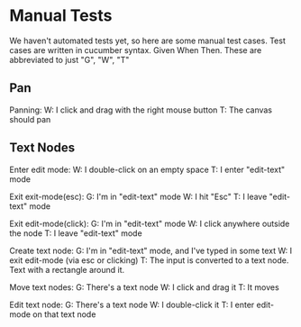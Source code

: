 # Manual Tests

We haven't automated tests yet, so here are some manual test cases.
Test cases are written in cucumber syntax. Given When Then. These are abbreviated to just "G", "W", "T"

## Pan
Panning:
    W: I click and drag with the right mouse button
    T: The canvas should pan

## Text Nodes
Enter edit mode:
    W: I double-click on an empty space
    T: I enter "edit-text" mode

Exit exit-mode(esc):
    G: I'm in "edit-text" mode
    W: I hit "Esc"
    T: I leave "edit-text" mode

Exit edit-mode(click):
    G: I'm in "edit-text" mode
    W: I click anywhere outside the node
    T: I leave "edit-text" mode

Create text node:
    G: I'm in "edit-text" mode, and I've typed in some text
    W: I exit edit-mode (via esc or clicking)
    T: The input is converted to a text node. Text with a rectangle around it.

Move text nodes:
    G: There's a text node
    W: I click and drag it
    T: It moves

Edit text node:
    G: There's a text node
    W: I double-click it
    T: I enter edit-mode on that text node

